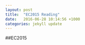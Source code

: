 ```yaml
---
layout: post
title:  "EC2015 Reading"
date:   2016-06-28 10:14:56 +1000
categories: jekyll update
---
```

##EC2015